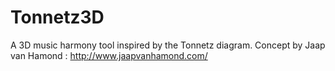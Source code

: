 # Tonnetz3D
A 3D music harmony tool inspired by the Tonnetz diagram. 
Concept by Jaap van Hamond : http://www.jaapvanhamond.com/  
